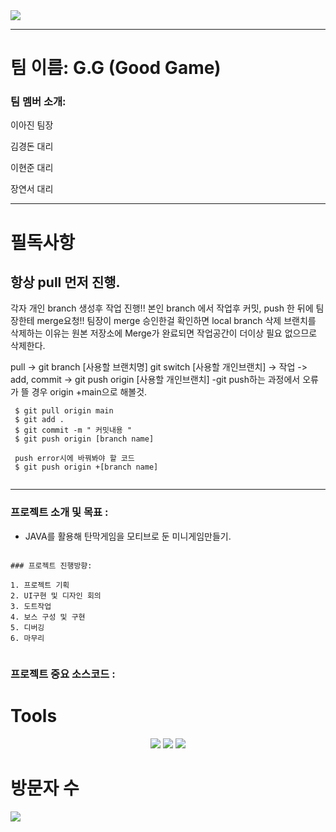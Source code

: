 <img src="https://capsule-render.vercel.app/api?type=waving&color=auto&height=250&section=header&text=G.G&fontSize=90" />

---
# 팀 이름: G.G (Good Game)

### 팀 멤버 소개: 

이아진 팀장

김경돈 대리

이현준 대리

장연서 대리

---

# 필독사항

## 항상 pull 먼저 진행.
각자 개인 branch 생성후 작업 진행!!
본인 branch 에서 작업후 커밋, push 한 뒤에 팀장한테 merge요청!!
팀장이 merge 승인한걸 확인하면 local branch 삭제
브랜치를 삭제하는 이유는 원본 저장소에 Merge가 완료되면 작업공간이 더이상 필요 없으므로 삭제한다.

pull -> git branch [사용할 브랜치명] git switch [사용할 개인브랜치] -> 작업 -> add, commit -> git push origin [사용할 개인브랜치]
-git push하는 과정에서 오류가 뜰 경우 origin +main으로 해볼것.

```
 $ git pull origin main
 $ git add .
 $ git commit -m " 커밋내용 "
 $ git push origin [branch name]
 
 push error시에 바꿔봐야 할 코드
 $ git push origin +[branch name]
 
```

---
### 프로젝트 소개 및 목표 :

- JAVA를 활용해 탄막게임을 모티브로 둔 미니게임만들기.

```

### 프로젝트 진행방향:

1. 프로젝트 기획
2. UI구현 및 디자인 회의
3. 도트작업
4. 보스 구성 및 구현
5. 디버깅
6. 마무리


```

### 프로젝트 중요 소스코드 : 


# Tools
<div align="center">
	<img src="https://img.shields.io/badge/Java-007396?style=flat&logo=Java&logoColor=white" />
	<img src="https://img.shields.io/badge/HTML5-E34F26?style=flat&logo=HTML5&logoColor=white" />
	<img src="https://img.shields.io/badge/CSS3-1572B6?style=flat&logo=CSS3&logoColor=white" />
</div>

# 방문자 수
<a href="https://github.com/LeeAhjin96"><img src="https://hits.seeyoufarm.com/api/count/incr/badge.svg?url=https%3A%2F%2Fgithub.com%2FLeeAhjin96&count_bg=%2379C83D&title_bg=%23555555&icon=&icon_color=%23E7E7E7&title=hits&edge_flat=false"/></a>
